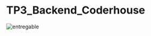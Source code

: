 # TP3_Backend_Coderhouse

![entregable](https://firebasestorage.googleapis.com/v0/b/asdd-e8832.appspot.com/o/entregable3.png?alt=media&token=03c6dcf3-25d8-4e8c-a7bf-e9fa723f1cf6)
